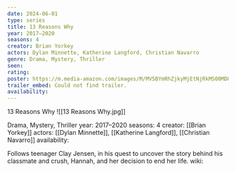 ```yaml
---
date: 2024-06-01
type: series
title: 13 Reasons Why
year: 2017–2020
seasons: 4
creator: Brian Yorkey
actors: Dylan Minnette, Katherine Langford, Christian Navarro
genre: Drama, Mystery, Thriller
seen:
rating: 
poster: https://m.media-amazon.com/images/M/MV5BYmRhZjkyMjEtNjRkMS00MDQ0LTg2NGMtMTQ3ZjE0NjJmMjM2L2ltYWdlXkEyXkFqcGdeQXVyNTY0MTkxMTg@._V1_SX300.jpg
trailer_embed: Could not find trailer.
availability:
---
```

13 Reasons Why
![[13 Reasons Why.jpg]]

Drama, Mystery, Thriller
year: 2017–2020
seasons: 4
creator: [[Brian Yorkey]]
actors: [[Dylan Minnette]], [[Katherine Langford]], [[Christian Navarro]]
availability:

Follows teenager Clay Jensen, in his quest to uncover the story behind his classmate and crush, Hannah, and her decision to end her life.
wiki: 


